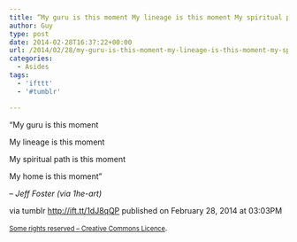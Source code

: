 ```yaml
---
title: “My guru is this moment My lineage is this moment My spiritual path is this moment My home is this…”
author: Guy
type: post
date: 2014-02-28T16:37:22+00:00
url: /2014/02/28/my-guru-is-this-moment-my-lineage-is-this-moment-my-spiritual-path-is-this-moment-my-home-is-this/
categories:
  - Asides
tags:
  - 'ifttt'
  - '#tumblr'

---
```

“My guru is this moment
  
My lineage is this moment
  
My spiritual path is this moment
  
My home is this moment”

&#8211; _Jeff Foster (via 1he-art)_

via tumblr http://ift.tt/1dJ8qQP published on February 28, 2014 at 03:03PM

<small><a href="http://ift.tt/1gAEAkt" target="_blank">Some rights reserved &#8211; Creative Commons Licence</a></small>.